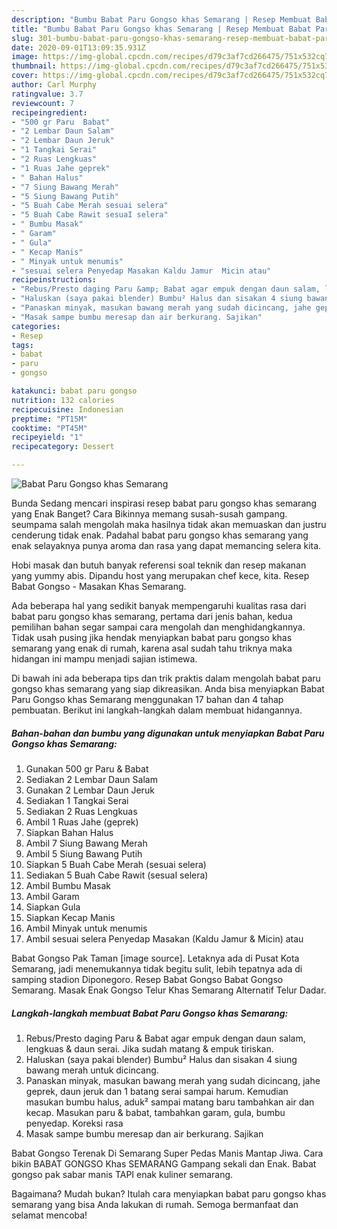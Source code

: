```yaml
---
description: "Bumbu Babat Paru Gongso khas Semarang | Resep Membuat Babat Paru Gongso khas Semarang Yang Bikin Ngiler"
title: "Bumbu Babat Paru Gongso khas Semarang | Resep Membuat Babat Paru Gongso khas Semarang Yang Bikin Ngiler"
slug: 301-bumbu-babat-paru-gongso-khas-semarang-resep-membuat-babat-paru-gongso-khas-semarang-yang-bikin-ngiler
date: 2020-09-01T13:09:35.931Z
image: https://img-global.cpcdn.com/recipes/d79c3af7cd266475/751x532cq70/babat-paru-gongso-khas-semarang-foto-resep-utama.jpg
thumbnail: https://img-global.cpcdn.com/recipes/d79c3af7cd266475/751x532cq70/babat-paru-gongso-khas-semarang-foto-resep-utama.jpg
cover: https://img-global.cpcdn.com/recipes/d79c3af7cd266475/751x532cq70/babat-paru-gongso-khas-semarang-foto-resep-utama.jpg
author: Carl Murphy
ratingvalue: 3.7
reviewcount: 7
recipeingredient:
- "500 gr Paru  Babat"
- "2 Lembar Daun Salam"
- "2 Lembar Daun Jeruk"
- "1 Tangkai Serai"
- "2 Ruas Lengkuas"
- "1 Ruas Jahe geprek"
- " Bahan Halus"
- "7 Siung Bawang Merah"
- "5 Siung Bawang Putih"
- "5 Buah Cabe Merah sesuai selera"
- "5 Buah Cabe Rawit sesuaI selera"
- " Bumbu Masak"
- " Garam"
- " Gula"
- " Kecap Manis"
- " Minyak untuk menumis"
- "sesuai selera Penyedap Masakan Kaldu Jamur  Micin atau"
recipeinstructions:
- "Rebus/Presto daging Paru &amp; Babat agar empuk dengan daun salam, lengkuas &amp; daun serai. Jika sudah matang &amp; empuk tiriskan."
- "Haluskan (saya pakai blender) Bumbu² Halus dan sisakan 4 siung bawang merah untuk dicincang."
- "Panaskan minyak, masukan bawang merah yang sudah dicincang, jahe geprek, daun jeruk dan 1 batang serai sampai harum. Kemudian masukan bumbu halus, aduk² sampai matang baru tambahkan air dan kecap. Masukan paru &amp; babat, tambahkan garam, gula, bumbu penyedap. Koreksi rasa"
- "Masak sampe bumbu meresap dan air berkurang. Sajikan"
categories:
- Resep
tags:
- babat
- paru
- gongso

katakunci: babat paru gongso 
nutrition: 132 calories
recipecuisine: Indonesian
preptime: "PT15M"
cooktime: "PT45M"
recipeyield: "1"
recipecategory: Dessert

---
```



![Babat Paru Gongso khas Semarang](https://img-global.cpcdn.com/recipes/d79c3af7cd266475/751x532cq70/babat-paru-gongso-khas-semarang-foto-resep-utama.jpg)

Bunda Sedang mencari inspirasi resep babat paru gongso khas semarang yang Enak Banget? Cara Bikinnya memang susah-susah gampang. seumpama salah mengolah maka hasilnya tidak akan memuaskan dan justru cenderung tidak enak. Padahal babat paru gongso khas semarang yang enak selayaknya punya aroma dan rasa yang dapat memancing selera kita.

Hobi masak dan butuh banyak referensi soal teknik dan resep makanan yang yummy abis. Dipandu host yang merupakan chef kece, kita. Resep Babat Gongso - Masakan Khas Semarang.

Ada beberapa hal yang sedikit banyak mempengaruhi kualitas rasa dari babat paru gongso khas semarang, pertama dari jenis bahan, kedua pemilihan bahan segar sampai cara mengolah dan menghidangkannya. Tidak usah pusing jika hendak menyiapkan babat paru gongso khas semarang yang enak di rumah, karena asal sudah tahu triknya maka hidangan ini mampu menjadi sajian istimewa.


Di bawah ini ada beberapa tips dan trik praktis dalam mengolah babat paru gongso khas semarang yang siap dikreasikan. Anda bisa menyiapkan Babat Paru Gongso khas Semarang menggunakan 17 bahan dan 4 tahap pembuatan. Berikut ini langkah-langkah dalam membuat hidangannya.

<!--inarticleads1-->

##### Bahan-bahan dan bumbu yang digunakan untuk menyiapkan Babat Paru Gongso khas Semarang:

1. Gunakan 500 gr Paru &amp; Babat
1. Sediakan 2 Lembar Daun Salam
1. Gunakan 2 Lembar Daun Jeruk
1. Sediakan 1 Tangkai Serai
1. Sediakan 2 Ruas Lengkuas
1. Ambil 1 Ruas Jahe (geprek)
1. Siapkan  Bahan Halus
1. Ambil 7 Siung Bawang Merah
1. Ambil 5 Siung Bawang Putih
1. Siapkan 5 Buah Cabe Merah (sesuai selera)
1. Sediakan 5 Buah Cabe Rawit (sesuaI selera)
1. Ambil  Bumbu Masak
1. Ambil  Garam
1. Siapkan  Gula
1. Siapkan  Kecap Manis
1. Ambil  Minyak untuk menumis
1. Ambil sesuai selera Penyedap Masakan (Kaldu Jamur &amp; Micin) atau


Babat Gongso Pak Taman [image source]. Letaknya ada di Pusat Kota Semarang, jadi menemukannya tidak begitu sulit, lebih tepatnya ada di samping stadion Diponegoro. Resep Babat Gongso Babat Gongso Semarang. Masak Enak Gongso Telur Khas Semarang Alternatif Telur Dadar. 

<!--inarticleads2-->

##### Langkah-langkah membuat Babat Paru Gongso khas Semarang:

1. Rebus/Presto daging Paru &amp; Babat agar empuk dengan daun salam, lengkuas &amp; daun serai. Jika sudah matang &amp; empuk tiriskan.
1. Haluskan (saya pakai blender) Bumbu² Halus dan sisakan 4 siung bawang merah untuk dicincang.
1. Panaskan minyak, masukan bawang merah yang sudah dicincang, jahe geprek, daun jeruk dan 1 batang serai sampai harum. Kemudian masukan bumbu halus, aduk² sampai matang baru tambahkan air dan kecap. Masukan paru &amp; babat, tambahkan garam, gula, bumbu penyedap. Koreksi rasa
1. Masak sampe bumbu meresap dan air berkurang. Sajikan


Babat Gongso Terenak Di Semarang Super Pedas Manis Mantap Jiwa. Cara bikin BABAT GONGSO Khas SEMARANG Gampang sekali dan Enak. Babat gongso pak sabar manis TAPI enak kuliner semarang. 

Bagaimana? Mudah bukan? Itulah cara menyiapkan babat paru gongso khas semarang yang bisa Anda lakukan di rumah. Semoga bermanfaat dan selamat mencoba!
